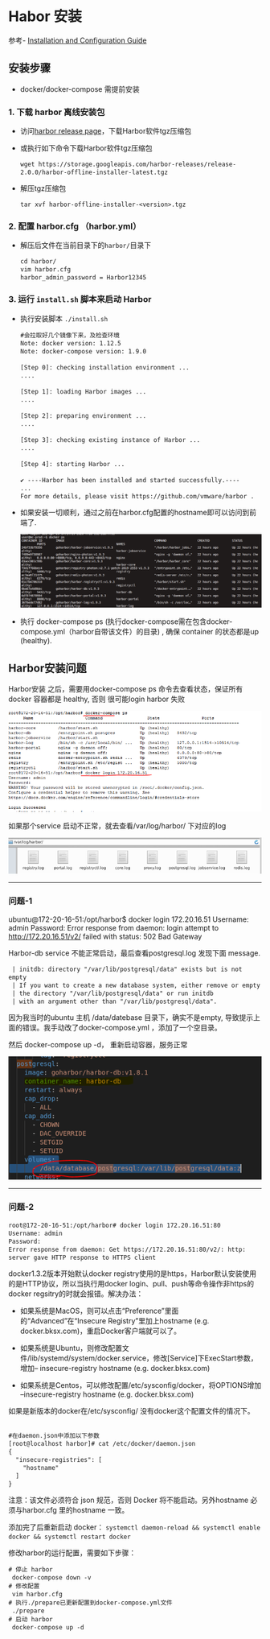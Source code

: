 # Habor 安装

参考- [Installation and Configuration Guide](https://goharbor.io/docs/1.10/install-config/)

## 安装步骤

- docker/docker-compose 需提前安装

### 1. 下载 harbor 离线安装包

- 访问[harbor release page](https://github.com/goharbor/harbor/releases)，下载Harbor软件tgz压缩包

- 或执行如下命令下载Harbor软件tgz压缩包

    ``` shell
    wget https://storage.googleapis.com/harbor-releases/release-2.0.0/harbor-offline-installer-latest.tgz
    ```

- 解压tgz压缩包
  
    ``` shell
    tar xvf harbor-offline-installer-<version>.tgz
    ```

### 2. 配置 harbor.cfg （harbor.yml）

- 解压后文件在当前目录下的`harbor/`目录下

    ``` shell
    cd harbor/
    vim harbor.cfg
    harbor_admin_password = Harbor12345
    ```

### 3. 运行 `install.sh` 脚本来启动 Harbor

- 执行安装脚本 `./install.sh`

    ``` text
    #会拉取好几个镜像下来，及检查环境
    Note: docker version: 1.12.5
    Note: docker-compose version: 1.9.0

    [Step 0]: checking installation environment ...
    ....

    [Step 1]: loading Harbor images ...
    ....

    [Step 2]: preparing environment ...
    ....

    [Step 3]: checking existing instance of Harbor ...
    ....

    [Step 4]: starting Harbor ...

    ✔ ----Harbor has been installed and started successfully.----
    ...
    For more details, please visit https://github.com/vmware/harbor .
    ```

- 如果安装一切顺利，通过之前在harbor.cfg配置的hostname即可以访问到前端了.

    ![Harbor-2](./images/Harbor-基础-2.png)

- 执行 docker-compose ps (执行docker-compose需在包含docker-compose.yml（harbor自带该文件）的目录) , 确保 container 的状态都是up (healthy).

## Harbor安装问题

Harbor安装 之后，需要用docker-compose ps 命令去查看状态，保证所有docker 容器都是 healthy, 否则 很可能login harbor 失败

![Harbor](./images/Harbor-坑-1.png)

如果那个service 启动不正常，就去查看/var/log/harbor/ 下对应的log

![Harbor](./images/Harbor-坑-2.png)

---

### 问题-1

ubuntu@172-20-16-51:/opt/harbor$ docker login 172.20.16.51
Username: admin
Password:
Error response from daemon: login attempt to <http://172.20.16.51/v2/> failed with status: 502 Bad Gateway

Harbor-db  service 不能正常启动，最后查看postgresql.log 发现下面 message.

```text
 | initdb: directory "/var/lib/postgresql/data" exists but is not empty
 | If you want to create a new database system, either remove or empty
 | the directory "/var/lib/postgresql/data" or run initdb
 | with an argument other than "/var/lib/postgresql/data".
```

因为我当时的ubuntu 主机 /data/datebase  目录下，确实不是empty,  导致提示上面的错误。我手动改了docker-compose.yml ，添加了一个空目录。

然后 docker-compose up -d， 重新启动容器，服务正常

![Harbor](./images/Harbor-坑-3.png)

---

### 问题-2

```text
root@172-20-16-51:/opt/harbor# docker login 172.20.16.51:80
Username: admin
Password:
Error response from daemon: Get https://172.20.16.51:80/v2/: http: server gave HTTP response to HTTPS client
```

docker1.3.2版本开始默认docker registry使用的是https，Harbor默认安装使用的是HTTP协议，所以当执行用docker login、pull、push等命令操作非https的docker regsitry的时就会报错。解决办法：

- 如果系统是MacOS，则可以点击“Preference”里面的“Advanced”在“Insecure Registry”里加上hostname (e.g. docker.bksx.com)，重启Docker客户端就可以了。

- 如果系统是Ubuntu，则修改配置文件/lib/systemd/system/docker.service，修改[Service]下ExecStart参数，增加– insecure-registry hostname (e.g. docker.bksx.com)

- 如果系统是Centos，可以修改配置/etc/sysconfig/docker，将OPTIONS增加 –insecure-registry hostname (e.g. docker.bksx.com)

如果是新版本的docker在/etc/sysconfig/ 没有docker这个配置文件的情况下。

```text

#在daemon.json中添加以下参数
[root@localhost harbor]# cat /etc/docker/daemon.json
{
  "insecure-registries": [
    "hostname"
  ]
}
```

注意：该文件必须符合 json 规范，否则 Docker 将不能启动。另外hostname 必须与harbor.cfg 里的hostname 一致。

添加完了后重新启动 docker：
`systemctl daemon-reload && systemctl enable docker && systemctl restart docker`

修改harbor的运行配置，需要如下步骤：

```text
# 停止 harbor
 docker-compose down -v
# 修改配置
 vim harbor.cfg
# 执行./prepare已更新配置到docker-compose.yml文件
 ./prepare
# 启动 harbor
 docker-compose up -d
 ```
